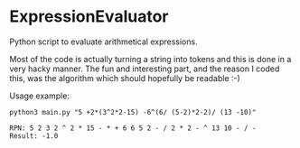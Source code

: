 # ExpressionEvaluator
Python script to evaluate arithmetical expressions.

Most of the code is actually turning a string into tokens and this is done in a very hacky manner. The fun and interesting part, and the reason I coded this, was the algorithm which should hopefully be readable :-)

Usage example:
```
python3 main.py "5 +2*(3^2*2-15) -6^(6/ (5-2)*2-2)/ (13 -10)"
```
```
RPN: 5 2 3 2 ^ 2 * 15 - * + 6 6 5 2 - / 2 * 2 - ^ 13 10 - / - 
Result: -1.0
```
